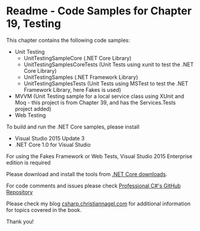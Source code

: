 # Readme - Code Samples for Chapter 19, Testing

This chapter contains the following code samples:

* Unit Testing
    * UnitTestingSampleCore (.NET Core Library)
    * UnitTestingSamplesCoreTests (Unit Tests using xunit to test the .NET Core Library)
    * UnitTestingSamples (.NET Framework Library)
    * UnitTestingSamplesTests (Unit Tests using MSTest to test the .NET Framework Library, here Fakes is used)
* MVVM (Unit Testing sample for a local service class using XUnit and Moq - this project is from Chapter 39, and has the Services.Tests project added)
* Web Testing


To build and run the .NET Core samples, please install
* Visual Studio 2015 Update 3
* .NET Core 1.0 for Visual Studio

For using the Fakes Framework or Web Tests, Visual Studio 2015 Enterprise edition is required

Please download and install the tools from [.NET Core downloads](https://www.microsoft.com/net/core#windows).
 
For code comments and issues please check [Professional C#'s GitHub Repository](https://github.com/ProfessionalCSharp/ProfessionalCSharp6)

Please check my blog [csharp.christiannagel.com](https://csharp.christiannagel.com "csharp.christiannagel.com") for additional information for topics covered in the book.

Thank you!